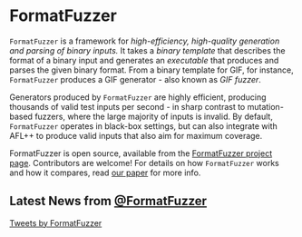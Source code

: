 # FormatFuzzer

`FormatFuzzer` is a framework for *high-efficiency, high-quality generation and parsing of binary inputs.*
It takes a *binary template* that describes the format of a binary input and generates an *executable* that produces and parses the given binary format.
From a binary template for GIF, for instance, `FormatFuzzer` produces a GIF generator - also known as *GIF fuzzer*.

Generators produced by `FormatFuzzer` are highly efficient, producing thousands of valid test inputs per second - in sharp contrast to mutation-based fuzzers, where the large majority of inputs is invalid. By default, `FormatFuzzer` operates in black-box settings, but can also integrate with AFL++ to produce valid inputs that also aim for maximum coverage.

FormatFuzzer is open source, available from the [FormatFuzzer project page](https://github.com/uds-se/FormatFuzzer). Contributors are welcome!
For details on how `FormatFuzzer` works and how it compares, read [our paper](https://arxiv.org/abs/2109.11277) for more info.



## Latest News from [@FormatFuzzer](https://twitter.com/FormatFuzzer)

<a class="twitter-timeline" data-lang="en" data-height="300" data-width="350" data-chrome="noheader nofooter noborders transparent"
href="https://twitter.com/FormatFuzzer" data-dnt="true">Tweets by FormatFuzzer</a> <script async src="https://platform.twitter.com/widgets.js" charset="utf-8"></script> 




